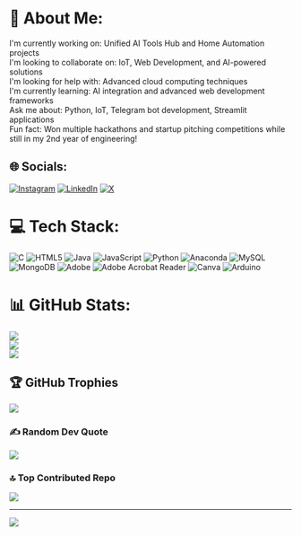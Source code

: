 # 💫 About Me:
I'm currently working on: Unified AI Tools Hub and Home Automation projects<br>I'm looking to collaborate on: IoT, Web Development, and AI-powered solutions<br>I'm looking for help with: Advanced cloud computing techniques<br>I'm currently learning: AI integration and advanced web development frameworks<br>Ask me about: Python, IoT, Telegram bot development, Streamlit applications<br>Fun fact: Won multiple hackathons and startup pitching competitions while still in my 2nd year of engineering!


## 🌐 Socials:
[![Instagram](https://img.shields.io/badge/Instagram-%23E4405F.svg?logo=Instagram&logoColor=white)](https://instagram.com/harshagar12) [![LinkedIn](https://img.shields.io/badge/LinkedIn-%230077B5.svg?logo=linkedin&logoColor=white)](https://linkedin.com/in/harsh-agarwal-a31b4528b) [![X](https://img.shields.io/badge/X-black.svg?logo=X&logoColor=white)](https://x.com/HarshAgar12) 

# 💻 Tech Stack:
![C](https://img.shields.io/badge/c-%2300599C.svg?style=for-the-badge&logo=c&logoColor=white) ![HTML5](https://img.shields.io/badge/html5-%23E34F26.svg?style=for-the-badge&logo=html5&logoColor=white) ![Java](https://img.shields.io/badge/java-%23ED8B00.svg?style=for-the-badge&logo=openjdk&logoColor=white) ![JavaScript](https://img.shields.io/badge/javascript-%23323330.svg?style=for-the-badge&logo=javascript&logoColor=%23F7DF1E) ![Python](https://img.shields.io/badge/python-3670A0?style=for-the-badge&logo=python&logoColor=ffdd54) ![Anaconda](https://img.shields.io/badge/Anaconda-%2344A833.svg?style=for-the-badge&logo=anaconda&logoColor=white) ![MySQL](https://img.shields.io/badge/mysql-4479A1.svg?style=for-the-badge&logo=mysql&logoColor=white) ![MongoDB](https://img.shields.io/badge/MongoDB-%234ea94b.svg?style=for-the-badge&logo=mongodb&logoColor=white) ![Adobe](https://img.shields.io/badge/adobe-%23FF0000.svg?style=for-the-badge&logo=adobe&logoColor=white) ![Adobe Acrobat Reader](https://img.shields.io/badge/Adobe%20Acrobat%20Reader-EC1C24.svg?style=for-the-badge&logo=Adobe%20Acrobat%20Reader&logoColor=white) ![Canva](https://img.shields.io/badge/Canva-%2300C4CC.svg?style=for-the-badge&logo=Canva&logoColor=white) ![Arduino](https://img.shields.io/badge/-Arduino-00979D?style=for-the-badge&logo=Arduino&logoColor=white)
# 📊 GitHub Stats:
![](https://github-readme-stats.vercel.app/api?username=harshagar12&theme=dark&hide_border=false&include_all_commits=true&count_private=true)<br/>
![](https://github-readme-streak-stats.herokuapp.com/?user=harshagar12&theme=dark&hide_border=false)<br/>
![](https://github-readme-stats.vercel.app/api/top-langs/?username=harshagar12&theme=dark&hide_border=false&include_all_commits=true&count_private=true&layout=compact)

## 🏆 GitHub Trophies
![](https://github-profile-trophy.vercel.app/?username=harshagar12&theme=radical&no-frame=false&no-bg=true&margin-w=4)

### ✍️ Random Dev Quote
![](https://quotes-github-readme.vercel.app/api?type=horizontal&theme=radical)

### 🔝 Top Contributed Repo
![](https://github-contributor-stats.vercel.app/api?username=harshagar12&limit=5&theme=dark&combine_all_yearly_contributions=true)

---
[![](https://visitcount.itsvg.in/api?id=harshagar12&icon=0&color=0)](https://visitcount.itsvg.in)
